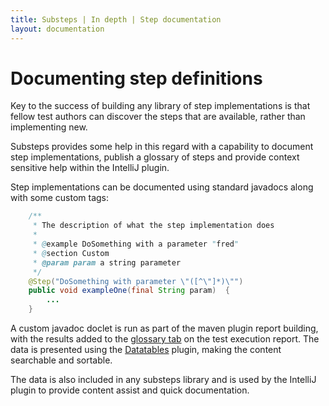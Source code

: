 ```yaml
---
title: Substeps | In depth | Step documentation
layout: documentation
---
```


Documenting step definitions
============================

Key to the success of building any library of step implementations is that fellow test authors can discover the steps that are available, rather than implementing new.

Substeps provides some help in this regard with a capability to document step implementations, publish a glossary of steps and provide context sensitive help within the IntelliJ plugin.

Step implementations can be documented using standard javadocs along with some custom tags:

``` java
    /**  
     * The description of what the step implementation does 
     * 
     * @example DoSomething with a parameter "fred"
     * @section Custom
     * @param param a string parameter
     */
    @Step("DoSomething with parameter \"([^\"]*)\"")
    public void exampleOne(final String param)  {
        ...
    }
```

A custom javadoc doclet is run as part of the maven plugin report building, with the results added to the [glossary tab](../../test_report/glossary.html) on the test execution report.  The data is presented using the [Datatables](https://datatables.net/) plugin, making the content searchable and sortable. 

The data is also included in any substeps library and is used by the IntelliJ plugin to provide content assist and quick documentation. 


